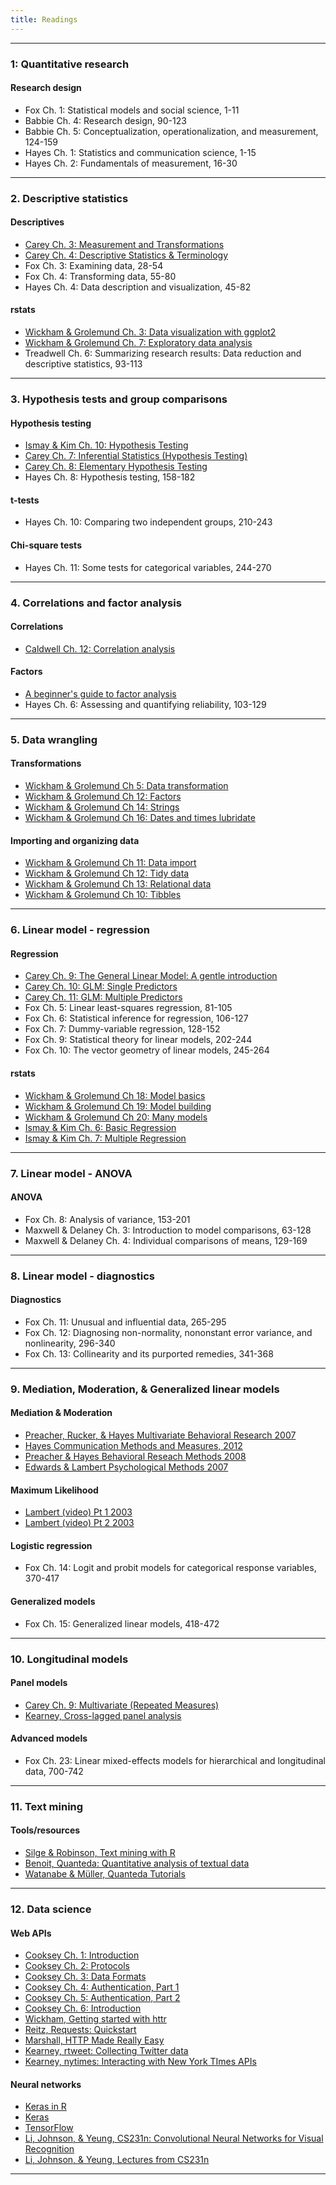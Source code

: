 ```yaml
---
title: Readings
---
```


<hr>


### 1: Quantitative research

#### Research design

  - <extra>Fox Ch. 1: Statistical models and social science, 1-11</extra>
  - <extra>Babbie Ch. 4: Research design, 90-123</extra>
  - <extra>Babbie Ch. 5: Conceptualization, operationalization, and measurement, 124-159</extra>
  - <extra>Hayes Ch. 1: Statistics and communication science, 1-15</extra>
  - <extra>Hayes Ch. 2: Fundamentals of measurement, 16-30</extra>

<hr>


### 2. Descriptive statistics

#### Descriptives

  - [Carey Ch. 3: Measurement and Transformations](http://psych.colorado.edu/~carey/qmin/qminchapters/chapter03a.pdf)
  - [Carey Ch. 4: Descriptive Statistics & Terminology](http://psych.colorado.edu/~carey/qmin/qminchapters/chapter04a.pdf)
  - <extra>Fox Ch. 3: Examining data, 28-54</extra>
  - <extra>Fox Ch. 4: Transforming data, 55-80</extra>
  - <extra>Hayes Ch. 4: Data description and visualization, 45-82</extra>

#### rstats

  - [Wickham & Grolemund Ch. 3: Data visualization with ggplot2](http://r4ds.had.co.nz/data-visualisation.html)
  - [Wickham & Grolemund Ch. 7: Exploratory data analysis](http://r4ds.had.co.nz/exploratory-data-analysis.html)
  - <extra>Treadwell Ch. 6: Summarizing research results: Data reduction and descriptive statistics, 93-113</extra>

<hr>


### 3. Hypothesis tests and group comparisons

#### Hypothesis testing

  - [Ismay & Kim Ch. 10: Hypothesis Testing](https://moderndive.com/10-hypothesis-testing.html)
  - [Carey Ch. 7: Inferential Statistics (Hypothesis Testing)](http://psych.colorado.edu/~carey/qmin/qminchapters/chapter07a.pdf)
  - [Carey Ch. 8: Elementary Hypothesis Testing](http://psych.colorado.edu/~carey/qmin/qminChapters/QMIN08-ElementaryHypTesting.pdf)
  - <extra>Hayes Ch. 8: Hypothesis testing, 158-182</extra>

#### t-tests

  - <extra>Hayes Ch. 10: Comparing two independent groups, 210-243</extra>

#### Chi-square tests

  - <extra>Hayes Ch. 11: Some tests for categorical variables, 244-270</extra>

<hr>



### 4. Correlations and factor analysis

#### Correlations
  - [Caldwell Ch. 12: Correlation analysis](stats-unplugged-cor.pdf)

#### Factors
  - [A beginner's guide to factor analysis](http://www.tqmp.org/RegularArticles/vol09-2/p079/p079.pdf)
  - <extra>Hayes Ch. 6: Assessing and quantifying reliability, 103-129</extra>

<hr>


### 5. Data wrangling

#### Transformations
  - [Wickham & Grolemund Ch 5: Data transformation](http://r4ds.had.co.nz/transform.html)
  - [Wickham & Grolemund Ch 12: Factors](http://r4ds.had.co.nz/factors.html)
  - <extra>[Wickham & Grolemund Ch 14: Strings](http://r4ds.had.co.nz/strings.html)</extra>
  - <extra>[Wickham & Grolemund Ch 16: Dates and times lubridate](http://r4ds.had.co.nz/dates-and-times.html)</extra>

#### Importing and organizing data
  - [Wickham & Grolemund Ch 11: Data import](http://r4ds.had.co.nz/data-import.html)
  - [Wickham & Grolemund Ch 12: Tidy data](http://r4ds.had.co.nz/tidy-data.html)
  - <extra>[Wickham & Grolemund Ch 13: Relational data](http://r4ds.had.co.nz/relational-data.html)</extra>
  - <extra>[Wickham & Grolemund Ch 10: Tibbles](http://r4ds.had.co.nz/tibbles.html)</extra>

<hr>


### 6. Linear model - regression

#### Regression
  - [Carey Ch. 9: The General Linear Model: A gentle introduction](http://psych.colorado.edu/~carey/qmin/qminChapters/QMIN09-GLMIntro.pdf)
  - [Carey Ch. 10: GLM: Single Predictors](http://psych.colorado.edu/~carey/qmin/qminChapters/QMIN10-GLM_Single_Predictor.pdf)
  - [Carey Ch. 11: GLM: Multiple Predictors](http://psych.colorado.edu/~carey/qmin/qminChapters/QMIN11-GLM_Multiple_Predictors.pdf)
  - <extra>Fox Ch. 5: Linear least-squares regression, 81-105</extra>
  - <extra>Fox Ch. 6: Statistical inference for regression, 106-127</extra>
  - <extra>Fox Ch. 7: Dummy-variable regression, 128-152</extra>
  - <extra>Fox Ch. 9: Statistical theory for linear models, 202-244</extra>
  - <extra>Fox Ch. 10: The vector geometry of linear models, 245-264</extra>

#### rstats
  - [Wickham & Grolemund Ch 18: Model basics](http://r4ds.had.co.nz/model-basics.html)
  - [Wickham & Grolemund Ch 19: Model building](http://r4ds.had.co.nz/model-building.html)
  - [Wickham & Grolemund Ch 20: Many models](http://r4ds.had.co.nz/many-models.html)
  - [Ismay & Kim Ch. 6: Basic Regression](https://moderndive.com/6-regression.html)
  - [Ismay & Kim Ch. 7: Multiple Regression](https://moderndive.com/7-multiple-regression.html)

<hr>


### 7. Linear model - ANOVA

#### ANOVA
  - <extra>Fox Ch. 8: Analysis of variance, 153-201</extra>
  - <extra>Maxwell & Delaney Ch. 3: Introduction to model comparisons, 63-128</extra>
  - <extra>Maxwell & Delaney Ch. 4: Individual comparisons of means, 129-169</extra>

<hr>


### 8. Linear model - diagnostics

#### Diagnostics
  - <extra>Fox Ch. 11: Unusual and influential data, 265-295</extra>
  - <extra>Fox Ch. 12: Diagnosing non-normality, nononstant error variance, and nonlinearity, 296-340</extra>
  - <extra>Fox Ch. 13: Collinearity and its purported remedies, 341-368</extra>

<hr>


### 9. Mediation, Moderation, & Generalized linear models

#### Mediation & Moderation
  - [Preacher, Rucker, & Hayes Multivariate Behavioral Research 2007](https://www.tandfonline.com/doi/full/10.1080/00273170701341316)
  - [Hayes Communication Methods and Measures, 2012](https://www.tandfonline.com/doi/full/10.1080/19312458.2012.651415)
  - [Preacher & Hayes Behavioral Reseach Methods 2008](https://link.springer.com/content/pdf/10.3758/BRM.40.3.879.pdf)
  - [Edwards & Lambert Psychological Methods 2007](http://public.kenan-flagler.unc.edu/faculty/edwardsj/EdwardsLambert2007.pdf)

#### Maximum Likelihood
  - [Lambert (video) Pt 1 2003](https://www.youtube.com/watch?v=I_dhPETvll8)
  - [Lambert (video) Pt 2 2003](https://www.youtube.com/watch?v=Z582V53dfr8)

#### Logistic regression
  - <extra>Fox Ch. 14: Logit and probit models for categorical response variables, 370-417</extra>

#### Generalized models
  - <extra>Fox Ch. 15: Generalized linear models, 418-472</extra>



<hr>


### 10. Longitudinal models

#### Panel models
  - [Carey Ch. 9: Multivariate (Repeated Measures)](http://psych.colorado.edu/~carey/qmin/qminChapters/QMIN13-GLM_Multivariate.pdf)
  - [Kearney, Cross-lagged panel analysis](https://www.researchgate.net/publication/307963897_Cross-Lagged_Panel_Analysis)

#### Advanced models
  - <extra>Fox Ch. 23: Linear mixed-effects models for hierarchical and longitudinal data, 700-742</extra>

<hr>


### 11. Text mining

#### Tools/resources
  - [Silge & Robinson, Text mining with R](https://www.tidytextmining.com/)
  - [Benoit, Quanteda: Quantitative analysis of textual data](https://quanteda.io/)
  - [Watanabe & Müller, Quanteda Tutorials](https://tutorials.quanteda.io/)

<hr>


### 12. Data science

#### Web APIs
  - [Cooksey Ch. 1: Introduction](https://zapier.com/learn/apis/chapter-1-introduction-to-apis/)
  - [Cooksey Ch. 2: Protocols](https://zapier.com/learn/apis/chapter-2-protocols/)
  - [Cooksey Ch. 3: Data Formats](https://zapier.com/learn/apis/chapter-3-data-formats/)
  - <extra>[Cooksey Ch. 4: Authentication, Part 1](https://zapier.com/learn/apis/chapter-4-authentication-part-1/)</extra>
  - <extra>[Cooksey Ch. 5: Authentication, Part 2](https://zapier.com/learn/apis/chapter-5-authentication-part-2/)</extra>
  - <extra>[Cooksey Ch. 6: Introduction](https://zapier.com/learn/apis/chapter-1-introduction-to-apis/)</extra>
  - [Wickham, Getting started with httr](http://httr.r-lib.org/articles/quickstart.html)
  - [Reitz, Requests: Quickstart](http://docs.python-requests.org/en/latest/user/quickstart/)
  - [Marshall, HTTP Made Really Easy](http://www.jmarshall.com/easy/http/)
  - [Kearney, rtweet: Collecting Twitter data](https://rtweet.info)
  - [Kearney, nytimes: Interacting with New York TImes APIs ](https://github.com/mkearney/nytimes)

#### Neural networks
  - [Keras in R](https://keras.rstudio.com/)
  - <extra>[Keras](https://keras.io/)</extra>
  - <extra>[TensorFlow](https://www.tensorflow.org/)</extra>
  - <extra>[Li, Johnson, & Yeung, CS231n: Convolutional Neural Networks for Visual Recognition](http://cs231n.stanford.edu/)</extra>
  - <extra>[Li, Johnson, & Yeung, Lectures from CS231n](https://www.youtube.com/watch?v=vT1JzLTH4G4&list=PL3FW7Lu3i5JvHM8ljYj-zLfQRF3EO8sYv)</extra>
  
<hr>
